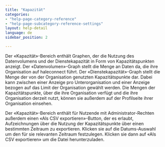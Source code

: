 ```yaml
---
title: "Kapazität"
categories:
- "help-page-category-reference"
- "help-page-subcategory-reference-settings"
layout: help-detail
language: de
sidebar_position: 2

---
```


Der &laquo;Kapazität&raquo;-Bereich enthält Graphen, der die Nutzung des Datenvolumens und der Dienstekapazität in Form von Kapazitätspunkten anzeigt. Der &laquo;Datenvolumen&raquo;-Graph stellt die Menge an Daten da, die ihre Organisation auf haleconnect führt. Der &laquo;Dienstekapazität&raquo;-Graph stellt die Menge der von der Organisation genutzten Kapazitätspunkte dar. Dabei kann zwischen einer Anzeige pro Unterorganisation und einer Anzeige bezogen auf das Limit der Organisation gewählt werden. Die Mengen der Kapazitätspunkte, über die ihre Organisation verfügt und die ihre Organisation derzeit nutzt, können sie außerdem auf der Profilseite ihrer Organisation einsehen.

Der &laquo;Kapazität&raquo;-Bereich enthält für Nutzende mit Administrator-Rechten außerdem einen &laquo;Als CSV exportieren&raquo;-Button, der es erlaubt, Aufzeichnungen über die Nutzung der Kapazitätspunkte über einen bestimmten Zeitraum zu exportieren. Klicken sie auf die Datums-Auswahl um den für sie relevanten Zeitraum festzulegen. Klicken sie dann auf &laquo;Als CSV exportieren&raquo; um die Datei herunterzuladen.